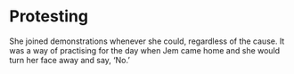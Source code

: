 Protesting
==========
She joined demonstrations whenever she could, regardless of the cause. It was a way of practising for the day when Jem came home and she would turn her face away and say, ‘No.’